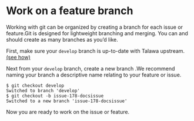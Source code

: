 # Work on a feature branch

Working with git can be organized by creating a branch for each issue or feature.Git is designed for lightweight branching and merging. You can and should create as many branches as you’d like.

First, make sure your `develop` branch is up-to-date with Talawa upstream. [(see how)](#keep-your-fork-up-to-date)

Next from your `develop` branch, create a new branch .We recommend naming your branch a descriptive name relating to your feature or issue. 

```
$ git checkout develop
Switched to branch 'develop'
$ git checkout -b issue-178-docsissue
Switched to a new branch 'issue-178-docsissue'
```

Now you are ready to work on the issue or feature. 
